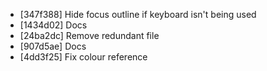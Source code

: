 * [347f388] Hide focus outline if keyboard isn't being used
* [1434d02] Docs
* [24ba2dc] Remove redundant file
* [907d5ae] Docs
* [4dd3f25] Fix colour reference
